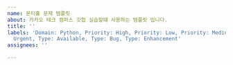 ```yaml
---
name: 몬티홀 문제 템플릿
about: 카카오 테크 캠퍼스 깃헙 실습할떄 사용하는 템플릿 입니다.
title: ''
labels: 'Domain: Python, Priority: High, Priority: Low, Priority: Medium, Priority:
  Urgent, Type: Available, Type: Bug, Type: Enhancement'
assignees: ''

---
```



